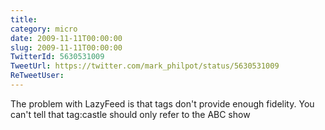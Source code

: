 ```yaml
---
title: 
category: micro
date: 2009-11-11T00:00:00
slug: 2009-11-11T00:00:00
TwitterId: 5630531009
TweetUrl: https://twitter.com/mark_philpot/status/5630531009
ReTweetUser: 
---
```


The problem with LazyFeed is that tags don't provide enough fidelity. You can't tell that tag:castle should only refer to the ABC show